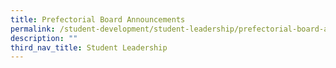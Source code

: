 ```yaml
---
title: Prefectorial Board Announcements
permalink: /student-development/student-leadership/prefectorial-board-announcements/
description: ""
third_nav_title: Student Leadership
---
```

